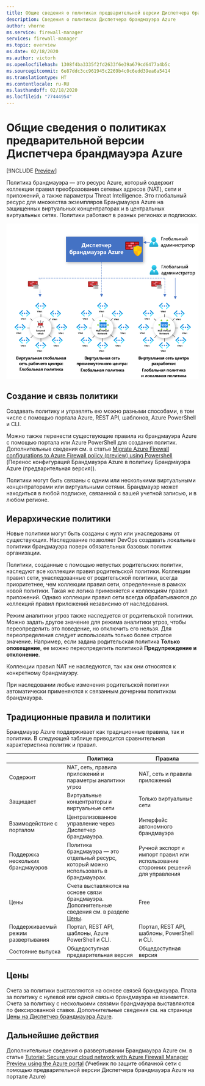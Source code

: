 ```yaml
---
title: Общие сведения о политиках предварительной версии Диспетчера брандмауэра Azure
description: Сведения о политиках Диспетчера брандмауэра Azure
author: vhorne
ms.service: firewall-manager
services: firewall-manager
ms.topic: overview
ms.date: 02/18/2020
ms.author: victorh
ms.openlocfilehash: 1308f4ba3335f2fd2633f6e39a679cd6477a4b5c
ms.sourcegitcommit: 6e87ddc3cc961945c2269b4c0c6edd39ea6a5414
ms.translationtype: HT
ms.contentlocale: ru-RU
ms.lasthandoff: 02/18/2020
ms.locfileid: "77444954"
---
```

# <a name="azure-firewall-manager-preview-policy-overview"></a>Общие сведения о политиках предварительной версии Диспетчера брандмауэра Azure

[!INCLUDE [Preview](../../includes/firewall-manager-preview-notice.md)]

Политика брандмауэра — это ресурс Azure, который содержит коллекции правил преобразования сетевых адресов (NAT), сети и приложений, а также параметры Threat Intelligence. Это глобальный ресурс для множества экземпляров Брандмауэра Azure на защищенных виртуальных концентраторах и в центральных виртуальных сетях. Политики работают в разных регионах и подписках.

![Политика Диспетчера брандмауэра Azure](media/policy-overview/policy-overview.png)

## <a name="policy-creation-and-association"></a>Создание и связь политики

Создавать политику и управлять ею можно разными способами, в том числе с помощью портала Azure, REST API, шаблонов, Azure PowerShell и CLI.

Можно также перенести существующие правила из брандмауэра Azure с помощью портала или Azure PowerShell для создания политик. Дополнительные сведения см. в статье [Migrate Azure Firewall configurations to Azure Firewall policy (preview) using Powershell](migrate-to-policy.md) (Перенос конфигураций Брандмауэра Azure в политику Брандмауэра Azure (предварительная версия)). 

Политики могут быть связаны с одним или несколькими виртуальными концентраторами или виртуальными сетями. Брандмауэр может находиться в любой подписке, связанной с вашей учетной записью, и в любом регионе.

## <a name="hierarchical-policies"></a>Иерархические политики

Новые политики могут быть созданы с нуля или унаследованы от существующих. Наследование позволяет DevOps создавать локальные политики брандмауэра поверх обязательных базовых политик организации.

Политики, созданные с помощью непустых родительских политик, наследуют все коллекции правил родительской политики. Коллекции правил сети, унаследованные от родительской политики, всегда приоритетнее, чем коллекции правил сети, определенные в рамках новой политики. Такая же логика применяется к коллекциям правил приложений. Однако коллекции правил сети всегда обрабатываются до коллекций правил приложений независимо от наследования.

Режим аналитики угроз также наследуется от родительской политики. Можно задать другое значение для режима аналитики угроз, чтобы переопределить это поведение, но отключить его нельзя. Для переопределения следует использовать только более строгое значение. Например, если задана родительская политика **Только оповещение**, ее можно переопределить политикой **Предупреждение и отклонение**.

Коллекции правил NAT не наследуются, так как они относятся к конкретному брандмауэру.

При наследовании любые изменения родительской политики автоматически применяются к связанным дочерним политикам брандмауэра.

## <a name="traditional-rules-and-policies"></a>Традиционные правила и политики

Брандмауэр Azure поддерживает как традиционные правила, так и политики. В следующей таблице приводится сравнительная характеристика политик и правил.


|         |Политика  |Правила  |
|---------|---------|---------|
|Содержит     |NAT, сеть, правила приложений и параметры аналитики угроз|NAT, сеть и правила приложений |
|Защищает     |Виртуальные концентраторы и виртуальные сети|Только виртуальные сети|
|Взаимодействие с порталом     |Централизованное управление через Диспетчер брандмауэра.|Интерфейс автономного брандмауэра|
|Поддержка нескольких брандмауэров     |Политика брандмауэра — это отдельный ресурс, который можно использовать в брандмауэрах.|Ручной экспорт и импорт правил или использование сторонних решений для управления |
|Цены     |Счета выставляются на основе связи брандмауэра. Дополнительные сведения см. в разделе [Цены](#pricing).|Free|
|Поддерживаемый режим развертывания     |Портал, REST API, шаблоны, Azure PowerShell и CLI.|Портал, REST API, шаблоны, PowerShell и CLI. |
|Состояние выпуска     |Общедоступная предварительная версия|Общедоступная версия|

## <a name="pricing"></a>Цены

Счета за политики выставляются на основе связей брандмауэра. Плата за политику с нулевой или одной связью брандмауэра не взимается. Счета за политику с несколькими связями брандмауэра выставляются по фиксированной ставке. Дополнительные сведения см. на странице [Цены на Диспетчер брандмауэра Azure](https://azure.microsoft.com/pricing/details/firewall-manager/).

## <a name="next-steps"></a>Дальнейшие действия

Дополнительные сведения о развертывании Брандмауэра Azure см. в статье [Tutorial: Secure your cloud network with Azure Firewall Manager Preview using the Azure portal](secure-cloud-network.md) (Учебник по защите облачной сети с помощью предварительной версии Диспетчера брандмауэра Azure на портале Azure)
